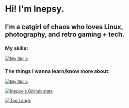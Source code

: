 # Hi! I'm Inepsy.
## I'm a catgirl of chaos who loves Linux, photography, and retro gaming + tech.

### My skills:
[![My Skills](https://skillicons.dev/icons?i=js,html,css,c,cs,py,java,rust,vscode,idea,electron,nodejs,discord,bots,linux,bash,docker,raspberrypi)](https://skillicons.dev)

### The things i wanna learn/know more about:

[![My Skills](https://skillicons.dev/icons?i=cs,c,java,rust,go)](https://skillicons.dev)

[![Inepsy's GitHub stats](https://github-readme-stats.vercel.app/api?username=Inepsy&theme=radical)](https://github.com/anuraghazra/github-readme-stats)

[![Top Langs](https://github-readme-stats.vercel.app/api/top-langs/?username=Inepsy&theme=radical)](https://github.com/anuraghazra/github-readme-stats)
